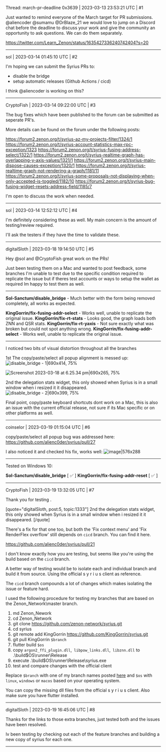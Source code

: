 Thread: march-pr-deadline
0x3639 | 2023-03-13 23:53:21 UTC | #1

Just wanted to remind everyone of the March target for PR submissions.  @aliencoder @sumamu @DrBlaze_21 we would love to jump on a Discord chat before the deadline to discuss your work and give the community an opportunity to ask questions.  We can do them separately.      

https://twitter.com/Learn_Zenon/status/1635427336240742404?s=20

-------------------------

sol | 2023-03-14 01:45:10 UTC | #2

I'm hoping we can submit the Syrius PRs to:
- disable the bridge
- setup automatic releases (Github Actions / cicd)

I think @aliencoder is working on this?

-------------------------

CryptoFish | 2023-03-14 09:22:00 UTC | #3

The bug fixes which have been published to the forum can be submitted as seperate PR's.

More details can be found on the forum under the following posts:

https://forum2.zenon.org/t/syrius-az-my-projects-filter/1324/1
https://forum2.zenon.org/t/syrius-account-statistics-max-rpc-exception/1323
https://forum2.zenon.org/t/syrius-fusing-address-select/1322/1
https://forum2.zenon.org/t/syrius-realtime-graph-has-overlapping-y-axis-values/1321/1
https://forum2.zenon.org/t/syrius-main-dispose-causes-exception/1320/1
https://forum2.zenon.org/t/syrius-realtime-graph-not-rendering-a-graph/1181/11
https://forum2.zenon.org/t/syrius-some-proposals-not-displaying-when-only-accepted-is-toggled/1182/10
https://forum2.zenon.org/t/syrius-bug-fusing-widget-resets-address-field/1185/7

I'm open to discuss the work when needed.

-------------------------

sol | 2023-03-14 12:52:12 UTC | #4

I'm definitely considering these as well. My main concern is the amount of testing/review required.

I'll ask the testers if they have the time to validate these.

-------------------------

digitalSloth | 2023-03-18 19:14:50 UTC | #5

Hey @sol and @CryptoFish great work on the PRs! 

Just been testing them on a Mac and wanted to post feedback, some branches I'm unable to test due to the specific condition required to replicate the issue but if theres test accounts or ways to setup the wallet as required Im happy to test them as well. 

---

**Sol-Sanctum/disable_bridge** - Much better with the form being removed completely, all works as expected.

**KingGorrin/fix-fusing-addr-select** - Works well, unable to replicate the original issue.
**KingGorrin/fix-rt-stats** - Looks good, the graph loads both ZNN and QSR stats.
**KingGorrin/fix-rt-yaxis** - Not sure exactly what was broken but could not spot anything wrong.
**KingGorrin/fix-fusing-addr-select** - Works well, unable to replicate the original issue. 

---

I noticed two bits of visual distortion throughout all the branches

1st The copy/paste/select all popup alignment is messed up:
![disable_bridge - 1|690x414, 75%](upload://2c95PkCxbPJNl0h9AzQV7BHZJvA.png)

![Screenshot 2023-03-18 at 6.25.34 pm|690x265, 75%](upload://y9R2RNcDaBL09K9ZbGjoWnLCLWc.png)

2nd the delegation stats widget, this only showed when Syrius is in a small window when i resized it it disappeared.
![disable_bridge - 2|690x399, 75%](upload://uZXmSilFSG0JGO3thLY05Wily54.png)

Final point, copy/paste keyboard shortcuts dont work on a Mac, this is also an issue with the current official release, not sure if its Mac specific or on other platforms as well.

-------------------------

coinselor | 2023-03-19 01:15:04 UTC | #6

copy/paste/select all popup bug was addressed here: 
https://github.com/alienc0der/syrius/pull/27

I also noticed it and checked his fix, works well:
![image|576x288](upload://2udKfUagiAqeyP5OGAuGW3I1bp3.png)

__________________________________

Tested on Windows 10:

**Sol-Sanctum/disable_bridge** [ :white_check_mark: ]
**KingGorrin/fix-fusing-addr-reset** [ :white_check_mark: ]

-------------------------

CryptoFish | 2023-03-19 13:32:05 UTC | #7

Thank you for testing .

[quote="digitalSloth, post:5, topic:1333"]
2nd the delegation stats widget, this only showed when Syrius is in a small window when i resized it it disappeared.
[/quote]

There's a fix for that one too, but both the 'Fix context menu' and 'Fix RenderFlex overflow' still depends on `cicd` branch. You can find it here.

https://github.com/alienc0der/syrius/pull/21

I don't know exactly how you are testing, but seems like you're using the build based on the `cicd` branch.

A better way of testing would be to isolate each and individual branch and build it from source. Using the official s y r i u s client as reference.

The `cicd` branch compounds a lot of changes which makes isolating the issue or feature hard.

I used the following procedure for testing my branches that are based on the Zenon_Network\master branch.

1. md Zenon_Nework
2. cd Zenon_Network
3. git clone https://github.com/zenon-network/syrius.git
4. cd syrius
5. git remote add KingGorrin https://github.com/KingGorrin/syrius.git
6. git pull KingGorrin `$branch`
7. flutter build `$os`
8. copy `argon2_ffi_plugin.dll`,` libpow_links.dll`,` libznn.dll` to .\build\$OS\runner\Release
9. execute .\build\$OS\runner\Release\syrius.exe
10. test and compare changes with the official client

Replace `$branch` with one of my branch names posted [here](https://forum2.zenon.org/c/development/bugs/33) and `$os` with `linux`, `windows` or `macos` based on your operating system.

You can copy the missing dll files from the official s y r i u s client. Also make sure you have flutter installed.

-------------------------

digitalSloth | 2023-03-19 16:45:06 UTC | #8

Thanks for the links to those extra branches, just tested both and the issues have been resolved. 

Iv been testing by checking out each of the feature branches and building a new copy of syrius for each one.

-------------------------

